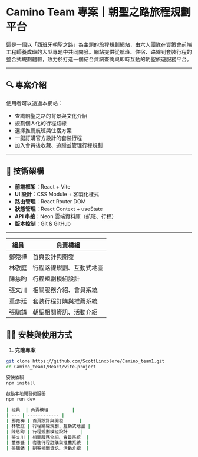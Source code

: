 # Camino Team 專案｜朝聖之路旅程規劃平台

這是一個以「西班牙朝聖之路」為主題的旅程規劃網站，由六人團隊在資策會前端工程師養成班的大型專題中共同開發。網站提供從航班、住宿、路線到套裝行程的整合式規劃體驗，致力於打造一個結合資訊查詢與即時互動的朝聖旅遊服務平台。

---

## 🔍 專案介紹

使用者可以透過本網站：

- 查詢朝聖之路的背景與文化介紹
- 規劃個人化的行程路線
- 選擇推薦航班與住宿方案
- 一鍵訂購官方設計的套裝行程
- 加入會員後收藏、追蹤並管理行程規劃

---

## 🚀 技術架構

- **前端框架**：React + Vite
- **UI 設計**：CSS Module + 客製化樣式
- **路由管理**：React Router DOM
- **狀態管理**：React Context + useState
- **API 串接**：Neon 雲端資料庫（航班、行程）
- **版本控制**：Git & GitHub

---

| 組員  | 負責模組         |
| --- | ------------ |
| 鄧菀樺 | 首頁設計與開發      |
| 林敬庭 | 行程路線規劃、互動式地圖 |
| 陳慈昀 | 行程規劃模組設計     |
| 張文川 | 相關服務介紹、會員系統  |
| 董彥廷 | 套裝行程訂購與推薦系統  |
| 張驄鏻 | 朝聖相關資訊、活動介紹  |


## 🧑‍💻 安裝與使用方式

1. **克隆專案**

```bash
git clone https://github.com/ScottLinxplore/Camino_team1.git
cd Camino_team1/React/vite-project

安裝依賴
npm install

啟動本地開發伺服器
npm run dev

| 組員  | 負責模組         |
| --- | ------------ |
| 鄧菀樺 | 首頁設計與開發      |
| 林敬庭 | 行程路線規劃、互動式地圖 |
| 陳慈昀 | 行程規劃模組設計     |
| 張文川 | 相關服務介紹、會員系統  |
| 董彥廷 | 套裝行程訂購與推薦系統  |
| 張驄鏻 | 朝聖相關資訊、活動介紹  |
